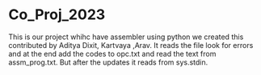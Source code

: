 # Co_Proj_2023
This is our project whihc have assembler using python we created this contributed by Aditya Dixit, Kartvaya ,Arav. It reads the file look for errors and at the end add the codes to opc.txt and read the text from assm_prog.txt. But after the updates it reads from sys.stdin.
